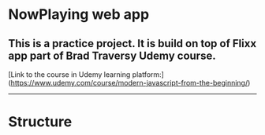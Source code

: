 #  NowPlaying web app
## This is a practice project. It is build on top of Flixx app part of Brad Traversy Udemy course. 
[Link to the course in Udemy learning platform:] (https://www.udemy.com/course/modern-javascript-from-the-beginning/)

---

# Structure
